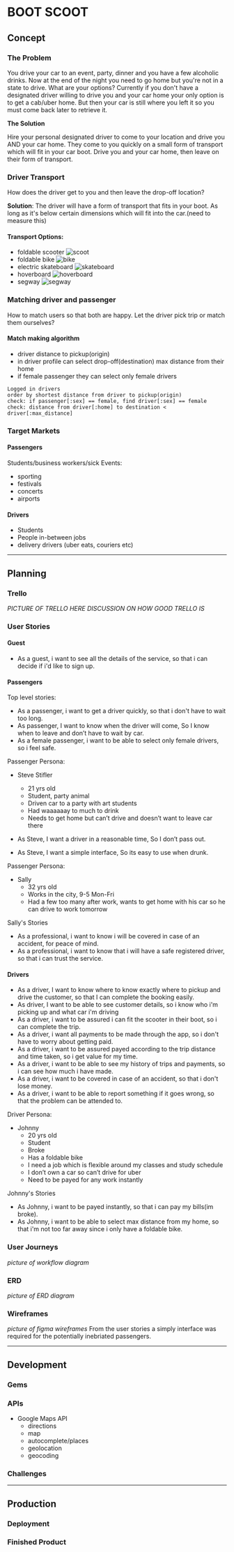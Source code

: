 # BOOT SCOOT

## Concept
### The Problem
You drive your car to an event, party, dinner and you have a few alcoholic drinks. Now at the end of the night you need to go home but you're not in a state to drive. What are your options? 
Currently if you don't have a designated driver willing to drive you and your car home your only option is to get a cab/uber home. But then your car is still where you left it so you must come back later to retrieve it.

**The Solution**

Hire your personal designated driver to come to your location and drive you AND your car home. 
They come to you quickly on a small form of transport which will fit in your car boot. Drive you and your car home, then leave on their form of transport.  

### Driver Transport
How does the driver get to you and then leave the drop-off location?

**Solution**: The driver will have a form of transport that fits in your boot. As long as it's below certain dimensions which will fit into the car.(need to measure this)

#### Transport Options:
- foldable scooter
![scoot](https://inhabitat.com/wp-content/blogs.dir/1/files/2014/11/Mini-Citysurfer-Folding-Electric-Scooter-2.jpg)
- foldable bike 
![bike](https://cdn1.psfk.com/wp-content/uploads/2017/09/burke20-suitcase.jpg)
- electric skateboard
![skateboard](https://hoverboardstore.com.au/wp-content/uploads/2017/11/1-8b51ZrIQ8cUejXrGNNG8Qg-Copy-924x784.jpeg)
- hoverboard
![hoverboard](https://i.pinimg.com/564x/4d/9a/21/4d9a2167f73cdf2244638e68c3b76b93.jpg)
- segway
![segway](http://psipunk.com/wp-content/uploads/2009/08/orbis-segway-like-compact-foldable-vehicle-04.jpg)

### Matching driver and passenger
How to match users so that both are happy. Let the driver pick trip or match them ourselves?

#### Match making algorithm
- driver distance to pickup(origin)
- in driver profile can select drop-off(destination) max distance from their home
- if female passenger they can select only female drivers

```
Logged in drivers
order by shortest distance from driver to pickup(origin)
check: if passenger[:sex] == female, find driver[:sex] == female
check: distance from driver[:home] to destination < driver[:max_distance]
```

### Target Markets
#### Passengers
Students/business workers/sick
Events: 
- sporting
- festivals
- concerts
- airports

#### Drivers
- Students
- People in-between jobs
- delivery drivers (uber eats, couriers etc)

---

## Planning
### Trello
*PICTURE OF TRELLO HERE*
*DISCUSSION ON HOW GOOD TRELLO IS*

### User Stories
#### Guest
- As a guest, i want to see all the details of the service, so that i can decide if i'd like to sign up.
#### Passengers
Top level stories:
- As a passenger, i want to get a driver quickly, so that i don't have to wait too long.
- As passenger, I want to know when the driver will come, So I know when to leave and don’t have to wait by car.
- As a female passenger, i want to be able to select only female drivers, so i feel safe.

Passenger Persona: 
- Steve Stifler
  - 21 yrs old
  - Student, party animal
  - Driven car to a party with art students
  - Had waaaaaay to much to drink
  - Needs to get home but can’t drive and doesn’t want to leave car there

- As Steve, I want a driver in a reasonable time, So I don’t pass out.
- As Steve, I want a simple interface, So its easy to use when drunk.

Passenger Persona:
- Sally
  - 32 yrs old
  - Works in the city, 9-5 Mon-Fri
  - Had a few too many after work, wants to get home with his car so he can drive to work tomorrow

Sally's Stories
- As a professional, i want to know i will be covered in case of an accident, for peace of mind.
- As a professional, i want to know that i will have a safe registered driver, so that i can trust the service.

#### Drivers
- As a driver, I want to know where to know exactly where to pickup and drive the customer, so that I can complete the booking easily.
- As driver, I want to be able to see customer details, so i know who i'm picking up and what car i'm driving
- As a driver, i want to be assured i can fit the scooter in their boot, so i can complete the trip.
- As a driver, i want all payments to be made through the app, so i don't have to worry about getting paid.
- As a driver, i want to be assured payed according to the trip distance and time taken, so i get value for my time.
- As a driver, i want to be able to see my history of trips and payments, so i can see how much i have made.
- As a driver, i want to be covered in case of an accident, so that i don't lose money.
- As a driver, i want to be able to report something if it goes wrong, so that the problem can be attended to.

Driver Persona:
- Johnny
  - 20 yrs old
  - Student
  - Broke
  - Has a foldable bike
  - I need a job which is flexible around my classes and study schedule
  - I don’t own a car so can’t drive for uber
  - Need to be payed for any work instantly

Johnny's Stories
- As Johnny, i want to be payed instantly, so that i can pay my bills(im broke).
- As Johnny, i want to be able to select max distance from my home, so that i'm not too far away since i only have a foldable bike.


### User Journeys
*picture of workflow diagram*


### ERD
*picture of ERD diagram*


### Wireframes
*picture of figma wireframes*
From the user stories a simply interface was required for the potentially inebriated passengers.

---

## Development

### Gems


### APIs
- Google Maps API
  - directions
  - map
  - autocomplete/places
  - geolocation
  - geocoding

### Challenges

---

## Production
### Deployment

### Finished Product